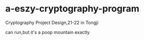# a-eszy-cryptography-program
 Cryptography Project Design,21-22 in Tongji
 
can run,but it's a poop mountain exactly
